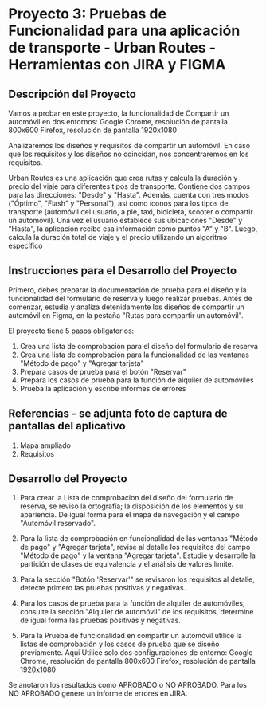 # Proyecto 3: Pruebas de Funcionalidad para una aplicación de transporte - Urban Routes - Herramientas con JIRA y FIGMA

## Descripción del Proyecto

Vamos a probar en este proyecto, la funcionalidad de Compartir un automóvil en dos entornos:
Google Chrome, resolución de pantalla 800x600
Firefox, resolución de pantalla 1920x1080

Analizaremos los diseños y requisitos de compartir un automóvil. En caso que los requisitos y los diseños no coincidan, nos concentraremos en los requisitos.

Urban Routes es una aplicación que crea rutas y calcula la duración y precio del viaje para diferentes tipos de transporte.
Contiene dos campos para las direcciones: "Desde" y "Hasta". Además, cuenta con tres modos ("Óptimo", "Flash" y "Personal"), así como íconos para los tipos de transporte (automóvil del usuario, a pie, taxi, bicicleta, scooter o compartir un automóvil).
Una vez el usuario establece sus ubicaciones "Desde" y "Hasta", la aplicación recibe esa información como puntos "A" y "B". Luego, calcula la duración total de viaje y el precio utilizando un algoritmo específico

## Instrucciones para el Desarrollo del Proyecto

Primero, debes preparar la documentación de prueba para el diseño y la funcionalidad del formulario de reserva y luego realizar pruebas. Antes de comenzar, estudia y analiza detenidamente los diseños de compartir un automóvil en Figma, en la pestaña "Rutas para compartir un automóvil".

El proyecto tiene 5 pasos obligatorios:
1. Crea una lista de comprobación para el diseño del formulario de reserva
2. Crea una lista de comprobación para la funcionalidad de las ventanas "Método de pago" y "Agregar tarjeta"
3. Prepara casos de prueba para el botón "Reservar"
4. Prepara los casos de prueba para la función de alquiler de automóviles
5. Prueba la aplicación y escribe informes de errores

## Referencias - se adjunta foto de captura de pantallas del aplicativo

1. Mapa ampliado 
2. Requisitos
   
## Desarrollo del Proyecto

1. Para crear la Lista de comprobacion del diseño del formulario de reserva, se reviso la ortografía; la disposición de los elementos y su apariencia. De igual forma para el mapa de navegación y el campo "Automóvil reservado".

2. Para la lista de comprobación en funcionalidad de las ventanas "Método de pago" y "Agregar tarjeta", revise al detalle los requisitos del campo "Método de pago" y la ventana "Agregar tarjeta". Estudie y desarrolle la partición de clases de equivalencia y el análisis de valores límite.

3. Para la sección "Botón 'Reservar'" se revisaron los requisitos al detalle, detecte primero las pruebas positivas y negativas.

4. Para los casos de prueba para la función de alquiler de automóviles, consulte la sección "Alquiler de automóvil" de los requisitos, determine de igual forma las pruebas positivas y negativas.

5. Para la Prueba de funcionalidad en compartir un automóvil utilice la listas de comprobación y los casos de prueba que se diseño previamente. Aqui Utilice solo dos configuraciones de entorno:
Google Chrome, resolución de pantalla 800x600
Firefox, resolución de pantalla 1920x1080

Se anotaron los resultados como APROBADO o NO APROBADO. Para los NO APROBADO genere un informe de errores en JIRA. 










